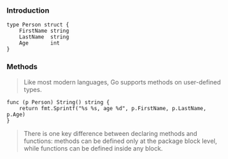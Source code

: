 ### Introduction
```
type Person struct {
    FirstName string
    LastName  string
    Age       int
}
```

### Methods
> Like most modern languages, Go supports methods on user-defined types.

```
func (p Person) String() string {
    return fmt.Sprintf("%s %s, age %d", p.FirstName, p.LastName, p.Age)
}
```

> There is one key difference between declaring methods and functions: methods can be defined only at the package block level, while functions can be defined inside any block.
